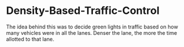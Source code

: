 # Density-Based-Traffic-Control
The idea behind this was to decide green lights in traffic based on how many vehicles were in all the lanes. Denser the lane, the more the time allotted to that lane.
